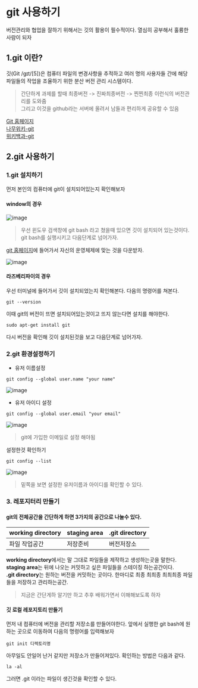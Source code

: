 # git 사용하기
버전관리와 협업을 잘하기 위해서는 깃의 활용이 필수적이다. 
열심히 공부해서 훌륭한 사람이 되자

## 1.git 이란?
깃(Git /ɡɪt/[5])은 컴퓨터 파일의 변경사항을 추적하고 여러 명의 사용자들 간에 해당 파일들의 작업을 조율하기 위한 분산 버전 관리 시스템이다.
> 간단하게 과제를 할때 최종버전 -> 진짜최종버전 -> 찐찐최종 이런식의 버전관리를 도와줌  
> 그리고 이것을 github라는 서버에 올려서 남들과 편리하게 공유할 수 있음


[Git 홈페이지](https://git-scm.com/downloads)  
[나무위키-git](https://namu.wiki/w/Git)  
[위키백과-git](https://ko.wikipedia.org/wiki/%EA%B9%83_(%EC%86%8C%ED%94%84%ED%8A%B8%EC%9B%A8%EC%96%B4))  

## 2.git 사용하기

### 1.git 설치하기
먼저 본인의 컴퓨터에 git이 설치되어있는지 확인해보자
#### window의 경우
![image](https://user-images.githubusercontent.com/76804251/131245797-fe512e86-37b5-469f-9f7f-d2a59c8f772c.png)

> 우선 윈도우 검색창에 git bash 라고 쳤을때 있으면 깃이 설치되어 있는것이다. git bash를 실행시키고 다음단계로 넘어가자.

[git 홈페이지](https://git-scm.com/downloads)에 들어가서 자신의 운영체제에 맞는 것을 다운받자.


![image](https://user-images.githubusercontent.com/76804251/131245907-3635814a-c491-425f-9792-1a79fa5007bb.png)


#### 라즈베리파이의 경우
우선 터미널에 들어가서 깃이 설치되었는지 확인해본다. 다음의 명령어를 쳐본다.
```
git --version
```
이때 git의 버전이 뜨면 설치되어있는것이고 뜨지 않는다면 설치를 해야한다. 
```
sudo apt-get install git
```
다시 버전을 확인해 깃이 설치된것을 보고 다음단계로 넘어가자.

 

### 2.git 환경설정하기
 - 유저 이름설정
 ```
 git config --global user.name "your name"
 ```
 ![image](https://user-images.githubusercontent.com/76804251/131278593-30579893-3c97-46fe-ae83-8390f3e8c030.png)

  - 유저 아이디 설정
 ```
 git config --global user.email "your email"
 ```
 ![image](https://user-images.githubusercontent.com/76804251/131278653-f9782604-762f-4213-8db6-aaa6ea1ef5d6.png)

 > git에 가입한 이메일로 설정 해야됨
 
 설정한것 확인하기
 ```
 git config --list
 
 ```
 ![image](https://user-images.githubusercontent.com/76804251/131278707-658de641-7a1f-49a4-b93a-3cea3e531e26.png)
> 밑쪽을 보면 설정한 유저이름과 아이디를 확인할 수 있다.

### 3. 레포지터리 만들기

#### git의 전체공간을 간단하게 하면 3가지의 공간으로 나눌수 있다.

|**working directory**|**staging area**|**.git directory**|
|------|---|---|
|파일 작업공간|저장준비|버전저장소| 

**working directory**에서는 말 그대로 파일들을 제작하고 생성하는곳을 말한다.  
**staging area**는 뒤에 나오는 커밋하고 싶은 파일들을 스테이징 하는공간이다.  
**.git directory**는 원하는 버전을 커밋하는 곳이다. 한마디로 최종 최최종 최최최종 파일들을 저장하고 관리하는공간.   
> 지금은 간단게하 알기만 하고 추후 배워가면서 이해해보도록 하자 

#### 깃 로컬 레포지토리 만들기
먼저 내 컴퓨터에 버전을 관리할 저장소를 만들어야한다. 앞에서 실행한 git bash에 원하는 곳으로 이동하여 다음의 명령어를 입력해보자
```
git init 디렉토리명
```
아무일도 안일어 난거 같지만 저장소가 만들어져있다. 확인하는 방법은 다음과 같다.
```
la -al
```
그러면 .git 이라는 파일이 생긴것을 확인할 수 있다.
